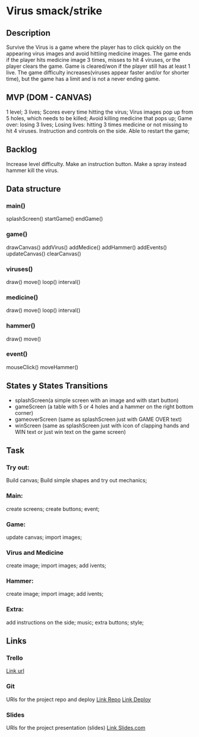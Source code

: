 # Virus smack/strike

## Description
Survive the Virus is a game where the player has to click quickly on the appearing virus images and avoid hittiing medicine images. The game ends if the player hits medicine image 3 times, misses to hit 4 viruses, or the player clears the game. Game is cleared/won if the player still has at least 1 live. The game difficulty increases(viruses appear faster and/or for shorter time), but the game has a limit and is not a never ending game.

## MVP (DOM - CANVAS)
1 level; 3 lives; Scores every time hitting the virus; Virus images pop up from 5 holes, which needs to be killed; Avoid killing medicine that pops up; Game over: losing 3 lives; Losing lives: hitting 3 times medicine or not missing to hit 4 viruses. Instruction and controls on the side. Able to restart the game;

## Backlog
Increase level difficulty.
Make an instruction button.
Make a spray instead hammer kill the virus.

## Data structure
### main()
splashScreen()
startGame()
endGame()

### game()
drawCanvas()
addVirus()
addMedice()
addHammer()
addEvents()
updateCanvas()
clearCanvas()

### viruses()
draw()
move()
loop()
interval()

### medicine()
draw()
move()
loop()
interval()

### hammer()
draw()
move()

### event()
mouseClick()
moveHammer()

## States y States Transitions
- splashScreen(a simple screen with an image and with start button)
- gameScreen (a table with 5 or 4 holes and a hammer on the right bottom corner)
- gameoverScreen (same as splashScreen just with GAME OVER text)
- winScreen (same as splashScreen just with icon of clapping hands and WIN text or just win text on the game screen)

## Task
### Try out:
Build canvas;
Build simple shapes and try out mechanics;
### Main:
create screens;
create buttons;
event;
### Game:
update canvas;
import images;
### Virus and Medicine
create image;
import images;
add ivents;
### Hammer:
create image;
import image;
add ivents;
### Extra:
add instructions on the side;
music;
extra buttons;
style;

## Links
### Trello
[Link url](https://trello.com/invite/b/75q4wPf9/9a00544a48e8c5cbcffda32300561dd6/ironhack-1-game)

### Git
URls for the project repo and deploy
[Link Repo](https://github.com/AruneM/Game)
[Link Deploy](https://arunem.GitHub.io/Game)

### Slides
URls for the project presentation (slides)
[Link Slides.com](https://docs.google.com/presentation/d/1dL5AXsfgqCh9p8Cbacxw0vaJAvQEJTPtEmuENbr_5Jw/edit?usp=sharing)

